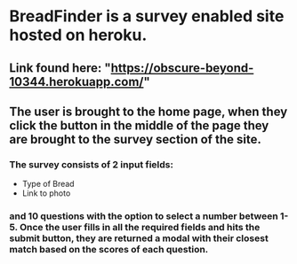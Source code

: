# BreadFinder is a survey enabled site hosted on heroku.
## Link found here: "https://obscure-beyond-10344.herokuapp.com/"
## The user is brought to the home page, when they click the button in the middle of the page they are brought to the survey section of the site.
### The survey consists of 2 input fields:
* Type of Bread
* Link to photo
### and 10 questions with the option to select a number between 1-5. Once the user fills in all the required fields and hits the submit button, they are returned a modal with their closest match based on the scores of each question.
